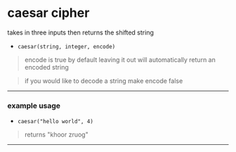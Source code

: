 


# caesar cipher

takes in three inputs then returns the shifted string
  
- `caesar(string, integer, encode)`
> encode is true by default leaving it out will automatically return an encoded string

> if you would like to decode a string make encode false
  
  
---
  
### example usage
  
  
- `caesar("hello world", 4)`
> returns "khoor zruog"

---
